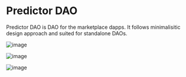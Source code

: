 # Predictor DAO

Predictor DAO is DAO for the marketplace dapps. It follows minimalisitic design approach and suited for standalone DAOs.



![image](https://user-images.githubusercontent.com/33004854/130321542-5e52cd69-3ca3-4a0f-8fb6-e98f4a28c2a1.png)


![image](https://user-images.githubusercontent.com/33004854/130325612-dc7a358c-f82e-4fe5-b890-d3f1b896b19e.png)



![image](https://user-images.githubusercontent.com/33004854/130321590-770d54cf-4c74-4437-b064-ddef29d9af10.png)




